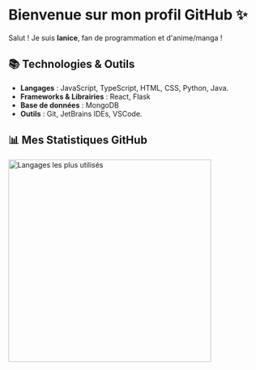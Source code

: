 # Bienvenue sur mon profil GitHub ✨

Salut ! Je suis **Ianice**, fan de programmation et d'anime/manga ! 

## 📚 Technologies & Outils

- **Langages** : JavaScript, TypeScript, HTML, CSS, Python, Java.
- **Frameworks & Librairies** : React, Flask
- **Base de données** : MongoDB
- **Outils** : Git, JetBrains IDEs, VSCode.


## 📊 Mes Statistiques GitHub
<img src="https://github-readme-stats.vercel.app/api/top-langs/?username=ianice-lng&layout=compact&theme=radical" alt="Langages les plus utilisés" width="400" />


